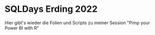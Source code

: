 # SQLDays Erding 2022

Hier gibt's wieder die Folien und Scripts zu meiner Session "Pimp your Power BI with R"
